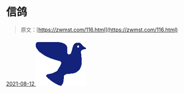 <!--yml
category: 未分类
date: 0001-01-01 00:00:00
-->

# 信鸽

> 原文：[https://zwmst.com/116.html](https://zwmst.com/116.html)

   [ <time datetime="2021-08-12T09:10:14+08:00"> 2021-08-12 </time> ](https://zwmst.com/%e4%bf%a1%e9%b8%bd)  [![](img/4bc6423bf2409fa0ca8e524ffcadf8af.png)](https://zwmst.com/wp-content/uploads/2021/08/1628730614-06cc59752884160.png)